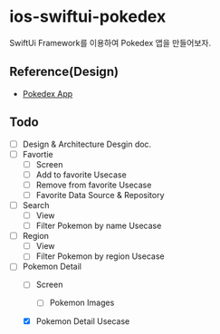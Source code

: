 # ios-swiftui-pokedex

SwiftUi Framework를 이용하여 Pokedex 앱을 만들어보자.

## Reference(Design)

- [Pokedex App](https://www.figma.com/community/file/1202971127473077147)

## Todo

- [ ] Design & Architecture Desgin doc.
- [ ] Favortie
  - [ ] Screen
  - [ ] Add to favorite Usecase
  - [ ] Remove from favorite Usecase
  - [ ] Favorite Data Source & Repository
- [ ] Search
  - [ ] View
  - [ ] Filter Pokemon by name Usecase
- [ ] Region
  - [ ] View
  - [ ] Filter Pokemon by region Usecase
- [ ] Pokemon Detail
  - [ ] Screen
    - [ ] Pokemon Images
  - [x] Pokemon Detail Usecase
     

